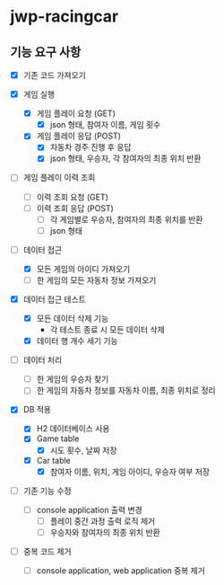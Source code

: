 # jwp-racingcar

## 기능 요구 사항

- [x] 기존 코드 가져오기

- [x] 게임 실행
    - [x] 게임 플레이 요청 (GET)
        - [x] json 형태, 참여자 이름, 게임 횟수
    - [x] 게임 플레이 응답 (POST)
        - [x] 자동차 경주 진행 후 응답
        - [x] json 형태, 우승자, 각 참여자의 최종 위치 반환

- [ ] 게임 플레이 이력 조회
    - [ ] 이력 조회 요청 (GET)
    - [ ] 이력 조회 응답 (POST)
        - [ ] 각 게임별로 우승자, 참여자의 최종 위치를 반환
        - [ ] json 형태

- [ ] 데이터 접근
    - [x] 모든 게임의 아이디 가져오기
    - [ ] 한 게임의 모든 자동차 정보 가져오기

- [x] 데이터 접근 테스트
    - [x] 모든 데이터 삭제 기능
        - 각 테스트 종료 시 모든 데이터 삭제
    - [x] 데이터 행 개수 세기 기능

- [ ] 데이터 처리
    - [ ] 한 게임의 우승자 찾기
    - [ ] 한 게임의 자동차 정보를 자동차 이름, 최종 위치로 정리

- [x] DB 적용
    - [x] H2 데이터베이스 사용
    - [x] Game table
        - [x] 시도 횟수, 날짜 저장
    - [x] Car table
        - [x] 참여자 이름, 위치, 게임 아이디, 우승자 여부 저장

- [ ] 기존 기능 수정
    - [ ] console application 출력 변경
        - [ ] 플레이 중간 과정 출력 로직 제거
        - [ ] 우승자와 참여자의 최종 위치 반환

- [ ] 중복 코드 제거
    - [ ] console application, web application 중복 제거
